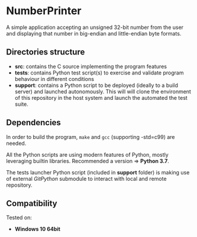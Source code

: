 # NumberPrinter
A simple application accepting an unsigned 32-bit number from the user and displaying that number in big-endian and little-endian byte formats.

## Directories structure
* **src**: contains the C source implementing the program features
* **tests**: contains Python test script(s) to exercise and validate program behaviour in different conditions
* **support**: contains a Python script to be deployed (ideally to a build server) and launched autonomously. This will will clone the environment of this repository in the host system and launch the automated the test suite.

## Dependencies
In order to build the program, `make` and `gcc` (supporting -std=c99) are needed.

All the Python scripts are using modern features of Python, mostly leveraging builtin libraries. Recommended a version => **Python 3.7**.

The tests launcher Python script (included in **support** folder) is making use of external *GitPython* submodule to interact with local and remote repository.

## Compatibility
Tested on:
* **Windows 10 64bit**
